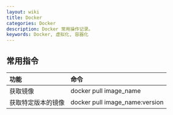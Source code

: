 ```yaml
---
layout: wiki
title: Docker
categories: Docker
description: Docker 常用操作记录。
keywords: Docker, 虚拟化, 容器化
---
```


## 常用指令

| 功能                      | 命令                                  |
|:--------------------------|:--------------------------------------|
| 获取镜像                   | docker pull image_name               |
| 获取特定版本的镜像           | docker pull image_name:version       |
